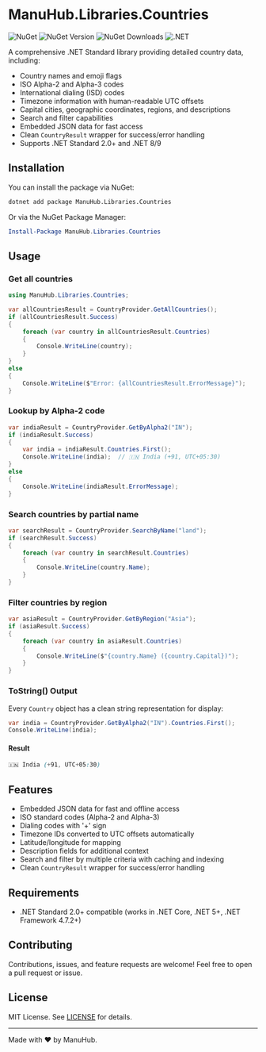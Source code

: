 ﻿# ManuHub.Libraries.Countries

![NuGet](https://img.shields.io/badge/ManuHub.Libraries.Countries-red) ![NuGet Version](https://img.shields.io/nuget/v/ManuHub.Libraries.Countries) ![NuGet Downloads](https://img.shields.io/nuget/dt/ManuHub.Libraries.Countries) ![.NET](https://img.shields.io/badge/.NET-Standard%202.0+%20%7C%208%20%7C%209-blueviolet)

A comprehensive .NET Standard library providing detailed country data, including:

- Country names and emoji flags
- ISO Alpha-2 and Alpha-3 codes
- International dialing (ISD) codes
- Timezone information with human-readable UTC offsets
- Capital cities, geographic coordinates, regions, and descriptions
- Search and filter capabilities
- Embedded JSON data for fast access
- Clean `CountryResult` wrapper for success/error handling
- Supports .NET Standard 2.0+ and .NET 8/9

## Installation

You can install the package via NuGet:

```bash
dotnet add package ManuHub.Libraries.Countries
````

Or via the NuGet Package Manager:

```powershell
Install-Package ManuHub.Libraries.Countries
```

## Usage

### Get all countries

```csharp
using ManuHub.Libraries.Countries;

var allCountriesResult = CountryProvider.GetAllCountries();
if (allCountriesResult.Success)
{
    foreach (var country in allCountriesResult.Countries)
    {
        Console.WriteLine(country);
    }
}
else
{
    Console.WriteLine($"Error: {allCountriesResult.ErrorMessage}");
}
```

### Lookup by Alpha-2 code

```csharp
var indiaResult = CountryProvider.GetByAlpha2("IN");
if (indiaResult.Success)
{
    var india = indiaResult.Countries.First();
    Console.WriteLine(india);  // 🇮🇳 India (+91, UTC+05:30)
}
else
{
    Console.WriteLine(indiaResult.ErrorMessage);
}
```

### Search countries by partial name

```csharp
var searchResult = CountryProvider.SearchByName("land");
if (searchResult.Success)
{
    foreach (var country in searchResult.Countries)
    {
        Console.WriteLine(country.Name);
    }
}
```

### Filter countries by region

```csharp
var asiaResult = CountryProvider.GetByRegion("Asia");
if (asiaResult.Success)
{
    foreach (var country in asiaResult.Countries)
    {
        Console.WriteLine($"{country.Name} ({country.Capital})");
    }
}
```

### ToString() Output

Every `Country` object has a clean string representation for display:

```csharp
var india = CountryProvider.GetByAlpha2("IN").Countries.First();
Console.WriteLine(india);
```

#### Result
```scss
🇮🇳 India (+91, UTC+05:30)
```

## Features

* Embedded JSON data for fast and offline access
* ISO standard codes (Alpha-2 and Alpha-3)
* Dialing codes with '+' sign
* Timezone IDs converted to UTC offsets automatically
* Latitude/longitude for mapping
* Description fields for additional context
* Search and filter by multiple criteria with caching and indexing
* Clean `CountryResult` wrapper for success/error handling

## Requirements

* .NET Standard 2.0+ compatible (works in .NET Core, .NET 5+, .NET Framework 4.7.2+)

## Contributing

Contributions, issues, and feature requests are welcome! Feel free to open a pull request or issue.

## License

MIT License. See [LICENSE](https://github.com/manusoft/manuhub-libraries/blob/master/LICENSE.txt) for details.

---

Made with ❤️ by ManuHub.


